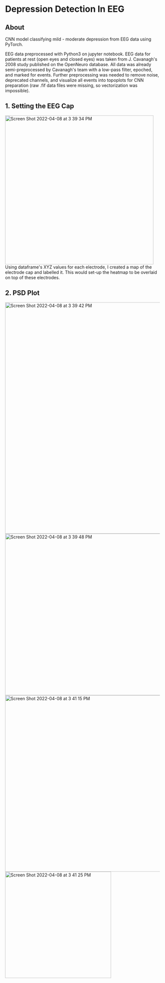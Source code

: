 # Depression Detection In EEG
## About
CNN model classifying mild - moderate depression from EEG data using PyTorch. 

EEG data preprocessed with Python3 on jupyter notebook. EEG data for patients at rest (open eyes and closed eyes) was taken from J. Cavanagh's 2008 study published on the OpenNeuro database. All data was already semi-preprocessed by Cavanagh's team with a low-pass filter, epoched, and marked for events. Further preprocessing was needed to remove noise, deprecated channels, and visualize all events into topoplots for CNN preparation (raw .fif data files were missing, so vectorization was impossible).

## 1. Setting the EEG Cap
<img width="483" alt="Screen Shot 2022-04-08 at 3 39 34 PM" src="https://user-images.githubusercontent.com/71576247/162516984-01ee4463-9ca6-4234-8d2f-7d7df3e85741.png">
Using dataframe's XYZ values for each electrode, I created a map of the electrode cap and labelled it. This would set-up the heatmap to be overlaid on top of these electrodes. 

## 2. PSD Plot 
<img width="750" alt="Screen Shot 2022-04-08 at 3 39 42 PM" src="https://user-images.githubusercontent.com/71576247/162517008-47d4e9bc-e4ac-4eaa-b932-261992494d5f.png">


<img width="524" alt="Screen Shot 2022-04-08 at 3 39 48 PM" src="https://user-images.githubusercontent.com/71576247/162517014-26a1a41e-eec4-462b-bd64-939e1d708152.png">
<img width="572" alt="Screen Shot 2022-04-08 at 3 41 15 PM" src="https://user-images.githubusercontent.com/71576247/162517018-9f428cab-0fd9-459e-9ab5-69e408569c33.png">
<img width="345" alt="Screen Shot 2022-04-08 at 3 41 25 PM" src="https://user-images.githubusercontent.com/71576247/162517026-d1e238e4-7818-4186-81a4-432f77e2c41b.png">
